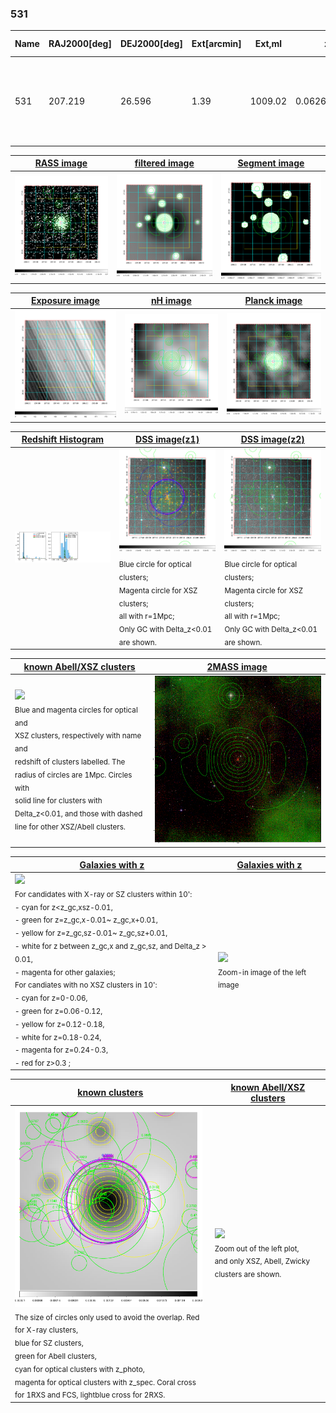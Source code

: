 <div STYLE="page-break-after: always;"></div>

### 531

|Name|RAJ2000[deg]|DEJ2000[deg] |Ext[arcmin]| Ext,ml | z | z_src| C|GC(XSZ,Delta_z<0.01)| GC(OPT,Delta_z<0.01)|GC| R_sig[arcmin] | R500[arcmin] | R500[Mpc]| CRsig[c/s] | CR500[c/s] |L500[1E44 erg/s]|F500[1E-12 erg/s/cm^2]| M500[1E14 Msun]|Tx[keV]|Cnt_sig|Beta|Rc[arcmin]|Comment|Alias|
|---|---|---|---|---|---|------|---|--------|---------|----------|---|---|---|---|---|---|---|---|---|---|---|---|---|---|
|531| 207.219| 26.596| 1.39| 1009.02| 0.0626(0.005)| z1, z_xsz| B| F20, L03, MCXC, PSZ2, Tar, XB| A, N, W| A, C, F20, L03, MCXC, N, PSZ2, Tar, W, XB| 13.188| 18.389| 1.330| 3.106(0.087)| 3.321(0.093)| 6.409(0.076)| 67.920(0.805)| 7.11(0.04)| 7.32(0.03)| 1410.0| 0.825(-0.043+0.051)| 3.218(-0.259+0.288)| -| k095|

|[RASS image](../image/531/531_img.pdf)|[filtered image](../image/531/531_fil.pdf)|[Segment image](../image/531/531_seg.pdf)|
|-------------------|--------------------|-------------------|
| <img src="../image/531/531_img.png" width="300">  | <img src="../image/531/531_fil.png" width="300">   | <img src="../image/531/531_seg.png" width="300">  |

|[Exposure image](../image/531/531_mex.pdf)| [nH image](../image/531/531_nh.pdf)| [Planck image](../image/531/531_p.pdf)|
|-------------------|--------------------|-------------------|
|<img src="../image/531/531_mex.png" width="300">   | <img src="../image/531/531_nh.png" width="300">    | <img src="../image/531/531_p.png" width="300"> |

|[Redshift Histogram](../image/531/531_zg.pdf) | [DSS image(z1)](../image/531/531_dss_z1.pdf)      |  [DSS image(z2)](../image/531/531_dss_z2.pdf)    |
|-------------------|--------------------|-------------------|
|<img src="../image/531/531_zg.png" width="300"> |<img src="../image/531/531_dss_z1.png" width="300"> <sub><br>Blue circle for optical clusters; <br>Magenta circle for XSZ clusters; <br>all with r=1Mpc; <br>Only GC with Delta_z<0.01 are shown. </sub>| <img src="../image/531/531_dss_z2.png" width="300"><sub><br>Blue circle for optical clusters; <br>Magenta circle for XSZ clusters; <br>all with r=1Mpc; <br>Only GC with Delta_z<0.01 are shown. </sub> |

|[known Abell/XSZ clusters](../image/531/531_m.pdf) | [2MASS image](../image/531/531_2mass.pdf)      |
|-------------------|-------------------|
|<img src=../image/531/531_m.png width="300"> <br><sub>Blue and magenta circles for optical and <br>XSZ clusters, respectively with name and <br>redshift of clusters labelled. The <br>radius of circles are 1Mpc. Circles with <br>solid line for clusters with <br>Delta_z<0.01, and those with dashed <br>line for other XSZ/Abell clusters.        </sub>|<img src="../image/531/531_2mass.png" width="300">  |

|[Galaxies with z](../image/531/531_opt_ned.pdf) |[Galaxies with z](../image/531/531_opt_ned_zoom.pdf) |
|-------------------|-------------------|
| <img src=../image/531/531_opt_ned.png width="300"> <br><sub> For candidates with X-ray or SZ clusters within 10': <br> - cyan for z<z_gc,xsz-0.01, <br> - green for z=z_gc,x-0.01~ z_gc,x+0.01, <br> - yellow for z=z_gc,sz-0.01~ z_gc,sz+0.01, <br> - white for z between z_gc,x and z_gc,sz, and Delta_z > 0.01, <br> - magenta for other galaxies; <br>For candiates with no XSZ clusters in 10': <br> - cyan for z=0-0.06, <br> - green for z=0.06-0.12, <br> - yellow for z=0.12-0.18, <br> - white for z=0.18-0.24, <br> - magenta for z=0.24-0.3, <br> - red for z>0.3 ;  </sub>|<img src=../image/531/531_opt_ned_zoom.png width="300">  <br><sub> Zoom-in image of the left image</sub>|

|[known clusters](../image/531/531_gc.pdf) |[known Abell/XSZ clusters](../image/531/531_gc_large.pdf) |
|-------------------|-------------------|
| <img src=../image/531/531_gc.png width="300"> <br><sub> The size of circles only used to avoid the overlap. Red for X-ray clusters, <br> blue for SZ clusters, <br> green for Abell clusters, <br> cyan for optical clusters with z_photo, <br> magenta for optical clusters with z_spec. Coral cross for 1RXS and FCS, lightblue cross for 2RXS. </sub>|<img src=../image/531/531_gc_large.png width="300"> <br><sub> Zoom out of the left plot, <br> and only XSZ, Abell, Zwicky clusters are shown. </sub> |



